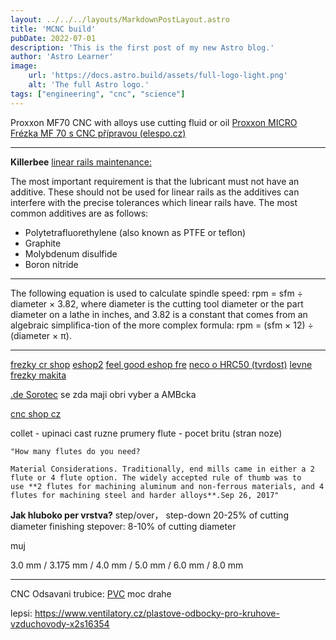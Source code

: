 ```yaml
---
layout: ../../../layouts/MarkdownPostLayout.astro
title: 'MCNC build'
pubDate: 2022-07-01
description: 'This is the first post of my new Astro blog.'
author: 'Astro Learner'
image:
    url: 'https://docs.astro.build/assets/full-logo-light.png'
    alt: 'The full Astro logo.'
tags: ["engineering", "cnc", "science"]
---
```

Proxxon MF70 CNC
with alloys use cutting fluid or oil
[Proxxon MICRO Frézka MF 70 s CNC přípravou (elespo.cz)](https://www.elespo.cz/proxxon-micro-frezka-mf-70-s-cnc-pripravou)

---

**Killerbee**
[linear rails maintenance:](https://ratrig.dozuki.com/Guide/02.+%5BBeginner%5D+Linear+rail+maintenance+guide+without+disassembly/9?lang=en)

 The most important requirement is that the lubricant must not have an additive. These should not be used for linear rails as the additives can interfere with the precise tolerances which linear rails have. The most common additives are as follows:
    
-   Polytetrafluorethylene (also known as PTFE or teflon)    
-   Graphite    
-   Molybdenum disulfide    
-   Boron nitride

---


The following equation is used to calculate spindle speed: rpm = sfm ÷ diameter × 3.82, where diameter is the cutting tool diameter or the part diameter on a lathe in inches, and 3.82 is a constant that comes from an algebraic simplifica-tion of the more complex formula: rpm = (sfm × 12) ÷ (diameter × π).

---

[frezky cr shop](https://www.cznastroje.cz/Tvrdokovova-freza-50HRC-2-brita-TiAlN-d226.htm#detail-anchor-description)
[eshop2](https://www.profinaradi.com/rezbarstvi-ryti-frezovani)
[feel good eshop fre](https://jk-nastroje.cz/shop/kulove-standard/137-kulova-freza-tvrdokovova-o-6-mm.html)
[neco o HRC50 (tvrdost)](https://www.ukocarbide.com/blog/what-is-the-difference-between-the-coating-of-end-mill/)
[levne frezky makita](https://www.naradi-vesely.cz/drazkovaci-freza-1-brit-5x13-s8.html)


[.de Sorotec](https://www.sorotec.de/shop/Cutting-Tools/sorotec-tools/) se zda maji obri vyber a AMBcka

[cnc shop cz](http://www.cncshop.cz/vyhledavani/vysledky?q=freza)

collet - upinaci cast ruzne prumery
flute - pocet britu (stran noze)

```
"How many flutes do you need?

Material Considerations. Traditionally, end mills came in either a 2 flute or 4 flute option. The widely accepted rule of thumb was to use **2 flutes for machining aluminum and non-ferrous materials, and 4 flutes for machining steel and harder alloys**.Sep 26, 2017"
```


**Jak hluboko per vrstva?**
step/over， step-down 20-25% of cutting diameter
finishing stepover: 8-10% of cutting diameter

muj 

3.0 mm / 3.175 mm / 4.0 mm / 5.0 mm / 6.0 mm / 8.0 mm

---
CNC Odsavani trubice: [PVC](https://www.hadice-prumyslove.cz/p/876/hadice-elasticka-pvc-lehka-tl-07-mm-dn-40-mm) moc drahe

lepsi: https://www.ventilatory.cz/plastove-odbocky-pro-kruhove-vzduchovody-x2s16354




